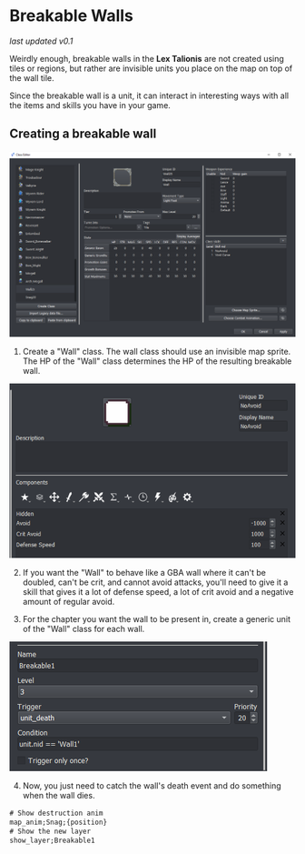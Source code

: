 # Breakable Walls

_last updated v0.1_

Weirdly enough, breakable walls in the **Lex Talionis** are not created using tiles or regions, but rather are invisible units you place on the map on top of the wall tile.

Since the breakable wall is a unit, it can interact in interesting ways with all the items and skills you have in your game.

## Creating a breakable wall

![WallClass](images/WallClass.png)

1. Create a "Wall" class. The wall class should use an invisible map sprite. The HP of the "Wall" class determines the HP of the resulting breakable wall.

![NoAvoidSkill](images/NoAvoidSkill.png)

2. If you want the "Wall" to behave like a GBA wall where it can't be doubled, can't be crit, and cannot avoid attacks, you'll need to give it a skill that gives it a lot of defense speed, a lot of crit avoid and a negative amount of regular avoid.

3. For the chapter you want the wall to be present in, create a generic unit of the "Wall" class for each wall.

![BreakableWallEvent](images/BreakableWallEvent.png)

4. Now, you just need to catch the wall's death event and do something when the wall dies.

```
# Show destruction anim
map_anim;Snag;{position}
# Show the new layer
show_layer;Breakable1
```

